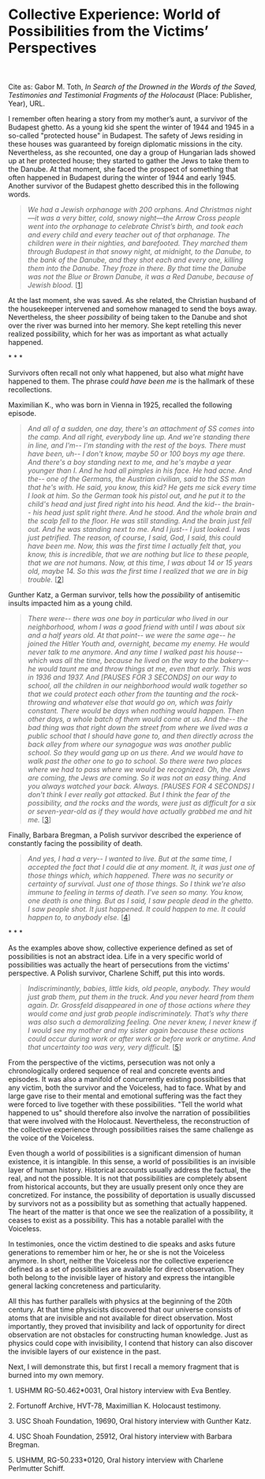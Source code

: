 # Collective Experience: World of Possibilities from the Victims’ Perspectives


 <br/><br/>
Cite as: Gabor M. Toth, <i>In Search of the Drowned in the Words of the Saved, Testimonies and Testimonial Fragments of the Holocaust</i> (Place: Publisher, Year), URL.

I remember often hearing a story from my mother’s aunt, a survivor of the Budapest ghetto. As a young kid she spent the winter of 1944 and 1945 in a so-called "protected house" in Budapest. The safety of Jews residing in these houses was guaranteed by foreign diplomatic missions in the city. Nevertheless, as she recounted, one day a group of Hungarian lads showed up at her protected house; they started to gather the Jews to take them to the Danube. At that moment, she faced the prospect of something that often happened in Budapest during the winter of 1944 and early 1945. Another survivor of the Budapest ghetto described this in the following words.

><i>We had a Jewish orphanage with 200 orphans. And Christmas night—it was a very bitter, cold, snowy night—the Arrow Cross people went into the orphanage to celebrate Christ’s birth, and took each and every child and every teacher out of that orphanage. The children were in their nighties, and barefooted. They marched them through Budapest in that snowy night, at midnight, to the Danube, to the bank of the Danube, and they shot each and every one, killing them into the Danube. They froze in there. By that time the Danube was not the Blue or Brown Danube, it was a Red Danube, because of Jewish blood.</i> [[1](#fn-1)]

At the last moment, she was saved. As she related, the Christian husband of the housekeeper intervened and somehow managed to send the boys away. Nevertheless, the sheer <i>possibility</i> of being taken to the Danube and shot over the river was burned into her memory. She kept retelling this never realized possibility, which for her was as important as what actually happened.

<div class="divider">* * *</div>

Survivors often recall not only what happened, but also what <i>might</i> have happened to them. The phrase <i>could have been me</i> is the hallmark of these recollections.

Maximilian K., who was born in Vienna in 1925, recalled the following episode.

><i>And all of a sudden, one day, there's an attachment of SS comes into the camp. And all right, everybody line up. And we're standing there in line, and I'm-- I'm standing with the rest of the boys. There must have been, uh-- I don't know, maybe 50 or 100 boys my age there. And there's a boy standing next to me, and he's maybe a year younger than I. And he had all pimples in his face. He had acne. And the-- one of the Germans, the Austrian civilian, said to the SS man that he's with. He said, you know, this kid? He gets me sick every time I look at him. So the German took his pistol out, and he put it to the child's head and just fired right into his head. And the kid-- the brain-- his head just split right there. And he stood. And the whole brain and the scalp fell to the floor. He was still standing. And the brain just fell out. And he was standing next to me. And I just-- I just looked. I was just petrified. The reason, of course, I said, God, I said, this could have been me. Now, this was the first time I actually felt that, you know, this is incredible, that we are nothing but lice to these people, that we are not humans. Now, at this time, I was about 14 or 15 years old, maybe 14. So this was the first time I realized that we are in big trouble.</i> [[2](#fn-2)]

Gunther Katz, a German survivor, tells how the <i>possibility</i> of antisemitic insults impacted him as a young child.

><i>There were-- there was one boy in particular who lived in our neighborhood, whom I was a good friend with until I was about six and a half years old. At that point-- we were the same age-- he joined the Hitler Youth and, overnight, became my enemy. He would never talk to me anymore. And any time I walked past his house-- which was all the time, because he lived on the way to the bakery-- he would taunt me and throw things at me, even that early. This was in 1936 and 1937. And [PAUSES FOR 3 SECONDS] on our way to school, all the children in our neighborhood would walk together so that we could protect each other from the taunting and the rock-throwing and whatever else that would go on, which was fairly constant. There would be days when nothing would happen. Then other days, a whole batch of them would come at us. And the-- the bad thing was that right down the street from where we lived was a public school that I should have gone to, and then directly across the back alley from where our synagogue was was another public school. So they would gang up on us there. And we would have to walk past the other one to go to school. So there were two places where we had to pass where we would be recognized. Oh, the Jews are coming, the Jews are coming. So it was not an easy thing. And you always watched your back. Always. [PAUSES FOR 4 SECONDS] I don't think I ever really got attacked. But I think the fear of the possibility, and the rocks and the words, were just as difficult for a six or seven-year-old as if they would have actually grabbed me and hit me.</i> [[3](#fn-3)]

Finally, Barbara Bregman, a Polish survivor described the experience of constantly facing the possibility of death.

><i>And yes, I had a very-- I wanted to live. But at the same time, I accepted the fact that I could die at any moment. It, it was just one of those things which, which happened. There was no security or certainty of survival. Just one of those things. So I think we're also immune to feeling in terms of death. I've seen so many. You know, one death is one thing. But as I said, I saw people dead in the ghetto. I saw people shot. It just happened. It could happen to me. It could happen to, to anybody else.</i> [[4](#fn-4)]

<div class="divider">* * *</div>

As the examples above show, collective experience defined as set of possibilities is not an abstract idea. Life in a very specific world of possibilities was actually the heart of persecutions from the victims' perspective. A Polish survivor, Charlene Schiff, put this into words.

><i>Indiscriminantly, babies, little kids, old people, anybody. They would just grab them, put them in the truck. And you never heard from them again. Dr. Grossfeld disappeared in one of those actions where they would come and just grab people indiscriminately. That’s why there was also such a demoralizing feeling. One never knew, I never knew if I would see my mother and my sister again because these actions could occur during work or after work or before work or anytime. And that uncertainty too was very, very difficult.</i> [[5](#fn-5)]

From the perspective of the victims, persecution was not only a chronologically ordered sequence of real and concrete events and episodes. It was also a manifold of concurrently existing possibilities that any victim, both the survivor and the Voiceless, had to face. What by and large gave rise to their mental and emotional suffering was the fact they were forced to live together with these possibilities. "Tell the world what happened to us" should therefore also involve the narration of possibilities that were involved with the Holocaust. Nevertheless, the reconstruction of the collective experience through possibilities raises the same challenge as the voice of the Voiceless. 

Even though a world of possibilities is a significant dimension of human existence, it is intangible. In this sense, a world of possibilities is an invisible layer of human history. Historical accounts usually address the factual, the real, and not the possible. It is not that possibilities are completely absent from historical accounts, but they are usually present only once they are concretized. For instance, the possibility of deportation is usually discussed by survivors not as a possibility but as something that actually happened. The heart of the matter is that once we see the realization of a possibility, it ceases to exist as a possibility. This has a notable parallel with the Voiceless. 

In testimonies, once the victim destined to die speaks and asks future generations to remember him or her, he or she is not the Voiceless anymore. In short, neither the Voiceless nor the collective experience defined as a set of possibilities are available for direct observation. They both belong to the invisible layer of history and express the intangible general lacking concreteness and particularity.

All this has further parallels with physics at the beginning of the 20th century. At that time physicists discovered that our universe consists of atoms that are invisible and not available for direct observation. Most importantly, they proved that invisibility and lack of opportunity for direct observation are not obstacles for constructing human knowledge. Just as physics could cope with invisibility, I contend that history can also discover the invisible layers of our existence in the past. 

Next, I will demonstrate this, but first I recall a memory fragment that is burned into my own memory.













<p id="fn-1" class="footnote">1. USHMM RG-50.462*0031, Oral history interview with Eva Bentley.</p>
<p id="fn-2" class="footnote">2. Fortunoff Archive, HVT-78, Maximillian K. Holocaust testimony.</p>
<p id="fn-3" class="footnote">3. USC Shoah Foundation, 19690, Oral history interview with Gunther Katz.</p>
<p id="fn-4" class="footnote">4. USC Shoah Foundation, 25912, Oral history interview with Barbara Bregman.</p>
<p id="fn-5" class="footnote">5. USHMM, RG-50.233*0120, Oral history interview with Charlene Perlmutter Schiff.</p>



